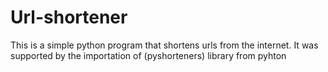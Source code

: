 ﻿# Url-shortener
  This is a simple python program that shortens urls from the internet.
  It was supported by the importation of (pyshorteners) library from pyhton
  

